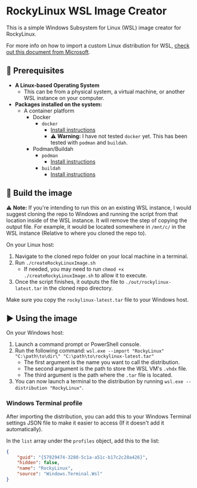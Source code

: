 # RockyLinux WSL Image Creator

This is a simple Windows Subsystem for Linux (WSL) image creator for RockyLinux.

For more info on how to import a custom Linux distribution for WSL, [check out this document from Microsoft](https://docs.microsoft.com/en-us/windows/wsl/use-custom-distro).

## 🧰 Prerequisites

- **A Linux-based Operating System**
  - This can be from a physical system, a virtual machine, or another WSL instance on your computer.
- **Packages installed on the system:**
  - A container platform
    - Docker
      - `docker`
        - [Install instructions](https://docs.docker.com/engine/install/#server)
        - ⚠️ **Warning:** I have not tested `docker` yet. This has been tested with `podman` and `buildah`.
    - Podman/Buildah
      - `podman`
        - [Install instructions](https://podman.io/getting-started/installation#linux-distributions)
      - `buildah`
        - [Install instructions](https://github.com/containers/buildah/blob/main/install.md)

## 🔨 Build the image

⚠️ **Note:** If you're intending to run this on an existing WSL instance, I would suggest cloning the repo to Windows and running the script from that location inside of the WSL instance. It will remove the step of copying the output file. For example, it would be located somewhere in `/mnt/c/` in the WSL instance (Relative to where you cloned the repo to). 

On your Linux host:

1. Navigate to the cloned repo folder on your local machine in a terminal.
2. Run `./createRockyLinuxImage.sh`
    - If needed, you may need to run `chmod +x ./createRockyLinuxImage.sh` to allow it to execute.
3. Once the script finishes, it outputs the file to `./out/rockylinux-latest.tar` in the cloned repo directory.

Make sure you copy the `rockylinux-latest.tar` file to your Windows host.

## ▶️ Using the image

On your Windows host:

1. Launch a command prompt or PowerShell console.
2. Run the following command: `wsl.exe --import "RockyLinux" "C:\path\to\dir\" "C:\path\to\rockylinux-latest.tar"`
    - The first argument is the name you want to call the distribution.
    - The second argument is the path to store the WSL VM's `.vhdx` file.
    - The third argument is the path where the `.tar` file is located.
3. You can now launch a terminal to the distribution by running `wsl.exe --distribution "RockyLinux"`.

### Windows Terminal profile

After importing the distribution, you can add this to your Windows Terminal settings JSON file to make it easier to access (If it doesn't add it automatically).

In the `list` array under the `profiles` object, add this to the list:

```json
{
    "guid": "{57929474-3280-5c1a-a51c-b17c2c28a426}",
    "hidden": false,
    "name": "RockyLinux",
    "source": "Windows.Terminal.Wsl"
}
```
